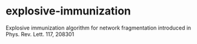 # explosive-immunization
Explosive immunization algorithm for network fragmentation introduced in Phys. Rev. Lett. 117, 208301 
